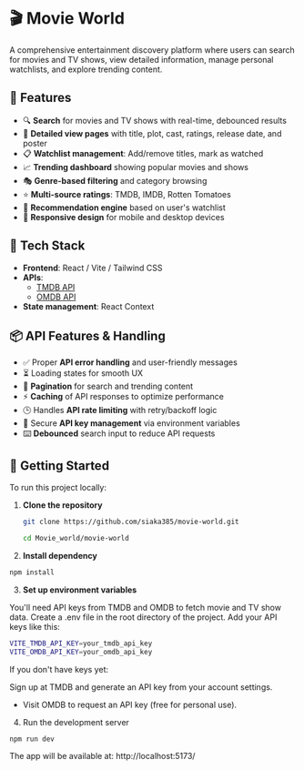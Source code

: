 # 🎬 Movie World

A comprehensive entertainment discovery platform where users can search for movies and TV shows, view detailed information, manage personal watchlists, and explore trending content.

## 🌟 Features

- 🔍 **Search** for movies and TV shows with real-time, debounced results
- 📄 **Detailed view pages** with title, plot, cast, ratings, release date, and poster
- 📋 **Watchlist management**: Add/remove titles, mark as watched
- 📈 **Trending dashboard** showing popular movies and shows
- 🎭 **Genre-based filtering** and category browsing
- ⭐ **Multi-source ratings**: TMDB, IMDB, Rotten Tomatoes
- 🤖 **Recommendation engine** based on user's watchlist
- 📱 **Responsive design** for mobile and desktop devices

## 🔧 Tech Stack

- **Frontend**: React / Vite / Tailwind CSS
- **APIs**: 
  - [TMDB API](https://www.themoviedb.org/documentation/api)
  - [OMDB API](https://www.omdbapi.com/)
- **State management**: React Context

## 📦 API Features & Handling

- ✅ Proper **API error handling** and user-friendly messages
- ⏳ Loading states for smooth UX
- 📄 **Pagination** for search and trending content
- ⚡ **Caching** of API responses to optimize performance
- 🕒 Handles **API rate limiting** with retry/backoff logic
- 🔐 Secure **API key management** via environment variables
- ⌨️ **Debounced** search input to reduce API requests


## 🚀 Getting Started

To run this project locally:

1. **Clone the repository**
   ```bash
   git clone https://github.com/siaka385/movie-world.git

   cd Movie_world/movie-world

    ```

2. **Install dependency**

```bash
npm install
```

3. **Set up environment variables**

You'll need API keys from TMDB and OMDB to fetch movie and TV show data.
    Create a .env file in the root directory of the project.
    Add your API keys like this:
```bash
VITE_TMDB_API_KEY=your_tmdb_api_key
VITE_OMDB_API_KEY=your_omdb_api_key
 ```

If you don't have keys yet:

Sign up at TMDB and generate an API key from your account settings.

- Visit OMDB to request an API key (free for personal use).

4. Run the development server
```bash
npm run dev
```

The app will be available at: http://localhost:5173/